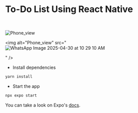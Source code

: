 <h1>To-Do List Using React Native</h1>  <br>

<img  alt="Phone_view" src="(https://github.com/user-attachments/assets/cb7fd453-4a3b-4f28-84b1-44040a05fd1e)
" />


<img  alt="Phone_view" src="![WhatsApp Image 2025-04-30 at 10 29 10 AM](https://github.com/user-attachments/assets/0d64756c-0746-4f63-9a36-3498430c819d)

" />



- Install dependencies

```bash
yarn install
```

- Start the app

```bash
npx expo start
```

You can take a look on Expo's [docs](https://docs.expo.dev).
